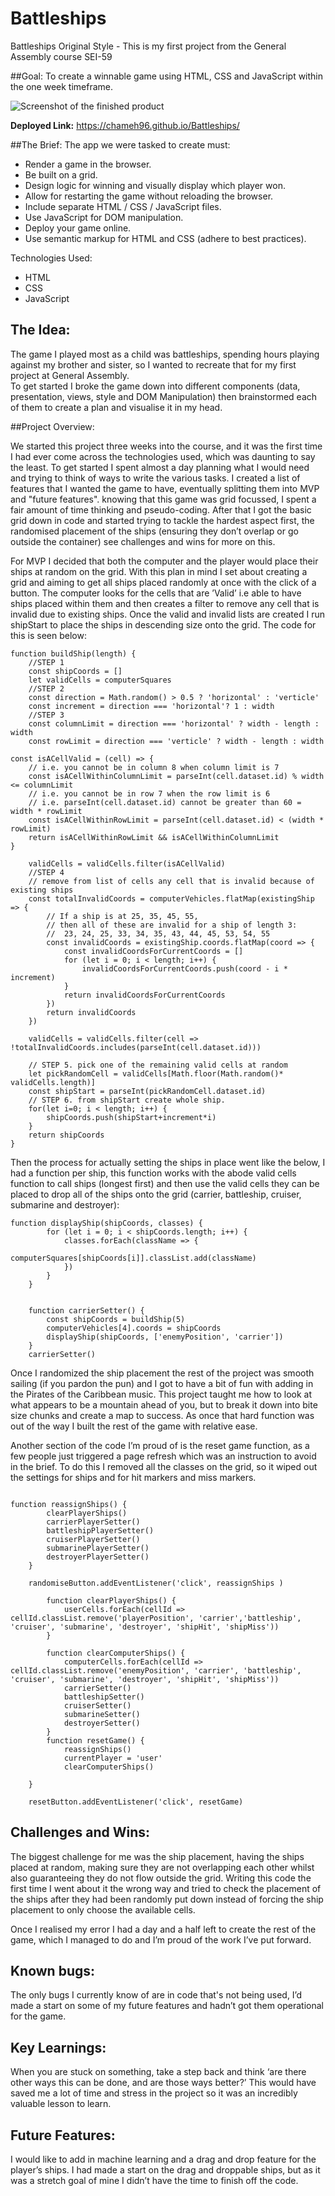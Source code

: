 # Battleships

Battleships Original Style - This is my first project from the General Assembly course SEI-59

##Goal:
To create a winnable game using HTML, CSS and JavaScript within the one week timeframe.

![Screenshot of the finished product](./battleships/images/image3.png)

**Deployed Link:** https://chameh96.github.io/Battleships/

##The Brief:
The app we were tasked to create must:

- Render a game in the browser.
- Be built on a grid.
- Design logic for winning and visually display which player won.
- Allow for restarting the game without reloading the browser.
- Include separate HTML / CSS / JavaScript files.
- Use JavaScript for DOM manipulation.
- Deploy your game online.
- Use semantic markup for HTML and CSS (adhere to best practices).

Technologies Used:

- HTML
- CSS
- JavaScript

## The Idea:

The game I played most as a child was battleships, spending hours playing against my brother and sister, so I wanted to recreate that for my first project at General Assembly.  
To get started I broke the game down into different components (data, presentation, views, style and DOM Manipulation) then brainstormed each of them to create a plan and visualise it in my head.

##Project Overview:

We started this project three weeks into the course, and it was the first time I had ever come across the technologies used, which was daunting to say the least. To get started I spent almost a day planning what I would need and trying to think of ways to write the various tasks. I created a list of features that I wanted the game to have, eventually splitting them into MVP and "future features". knowing that this game was grid focussed, I spent a fair amount of time thinking and pseudo-coding. After that I got the basic grid down in code and started trying to tackle the hardest aspect first, the randomised placement of the ships (ensuring they don’t overlap or go outside the container) see challenges and wins for more on this.

For MVP I decided that both the computer and the player would place their ships at random on the grid. With this plan in mind I set about creating a grid and aiming to get all ships placed randomly at once with the click of a button. The computer looks for the cells that are ’Valid’ i.e able to have ships placed within them and then creates a filter to remove any cell that is invalid due to existing ships. Once the valid and invalid lists are created I run shipStart to place the ships in descending size onto the grid. The code for this is seen below:

```
function buildShip(length) {
    //STEP 1
    const shipCoords = []
    let validCells = computerSquares
    //STEP 2
    const direction = Math.random() > 0.5 ? 'horizontal' : 'verticle'
    const increment = direction === 'horizontal'? 1 : width
    //STEP 3
    const columnLimit = direction === 'horizontal' ? width - length : width
    const rowLimit = direction === 'verticle' ? width - length : width

const isACellValid = (cell) => {
    // i.e. you cannot be in column 8 when column limit is 7
    const isACellWithinColumnLimit = parseInt(cell.dataset.id) % width <= columnLimit
    // i.e. you cannot be in row 7 when the row limit is 6
    // i.e. parseInt(cell.dataset.id) cannot be greater than 60 = width * rowLimit
    const isACellWithinRowLimit = parseInt(cell.dataset.id) < (width * rowLimit)
    return isACellWithinRowLimit && isACellWithinColumnLimit
}

    validCells = validCells.filter(isACellValid)
    //STEP 4
    // remove from list of cells any cell that is invalid because of existing ships
    const totalInvalidCoords = computerVehicles.flatMap(existingShip => {
        // If a ship is at 25, 35, 45, 55,
        // then all of these are invalid for a ship of length 3:
        //  23, 24, 25, 33, 34, 35, 43, 44, 45, 53, 54, 55
        const invalidCoords = existingShip.coords.flatMap(coord => {
            const invalidCoordsForCurrentCoords = []
            for (let i = 0; i < length; i++) {
                invalidCoordsForCurrentCoords.push(coord - i * increment)
            }
            return invalidCoordsForCurrentCoords
        })
        return invalidCoords
    })

    validCells = validCells.filter(cell => !totalInvalidCoords.includes(parseInt(cell.dataset.id)))

    // STEP 5. pick one of the remaining valid cells at random
    let pickRandomCell = validCells[Math.floor(Math.random()* validCells.length)]
    const shipStart = parseInt(pickRandomCell.dataset.id)
    // STEP 6. from shipStart create whole ship.
    for(let i=0; i < length; i++) {
        shipCoords.push(shipStart+increment*i)
    }
    return shipCoords
}
```

Then the process for actually setting the ships in place went like the below, I had a function per ship, this function works with the abode valid cells function to call ships (longest first) and then use the valid cells they can be placed to drop all of the ships onto the grid (carrier, battleship, cruiser, submarine and destroyer):

```
function displayShip(shipCoords, classes) {
        for (let i = 0; i < shipCoords.length; i++) {
            classes.forEach(className => {
                computerSquares[shipCoords[i]].classList.add(className)
            })
        }
    }


    function carrierSetter() {
        const shipCoords = buildShip(5)
        computerVehicles[4].coords = shipCoords
        displayShip(shipCoords, ['enemyPosition', 'carrier'])
    }
    carrierSetter()
```

Once I randomized the ship placement the rest of the project was smooth sailing (if you pardon the pun) and I got to have a bit of fun with adding in the Pirates of the Caribbean music. This project taught me how to look at what appears to be a mountain ahead of you, but to break it down into bite size chunks and create a map to success. As once that hard function was out of the way I built the rest of the game with relative ease.

Another section of the code I’m proud of is the reset game function, as a few people just triggered a page refresh which was an instruction to avoid in the brief. To do this I removed all the classes on the grid, so it wiped out the settings for ships and for hit markers and miss markers.

```

function reassignShips() {
        clearPlayerShips()
        carrierPlayerSetter()
        battleshipPlayerSetter()
        cruiserPlayerSetter()
        submarinePlayerSetter()
        destroyerPlayerSetter()
    }

    randomiseButton.addEventListener('click', reassignShips )

        function clearPlayerShips() {
            userCells.forEach(cellId => cellId.classList.remove('playerPosition', 'carrier','battleship', 'cruiser', 'submarine', 'destroyer', 'shipHit', 'shipMiss'))
        }

        function clearComputerShips() {
            computerCells.forEach(cellId => cellId.classList.remove('enemyPosition', 'carrier', 'battleship', 'cruiser', 'submarine', 'destroyer', 'shipHit', 'shipMiss'))
            carrierSetter()
            battleshipSetter()
            cruiserSetter()
            submarineSetter()
            destroyerSetter()
        }
        function resetGame() {
            reassignShips()
            currentPlayer = 'user'
            clearComputerShips()

    }

    resetButton.addEventListener('click', resetGame)

```

## Challenges and Wins:

The biggest challenge for me was the ship placement, having the ships placed at random, making sure they are not overlapping each other whilst also guaranteeing they do not flow outside the grid. Writing this code the first time I went about it the wrong way and tried to check the placement of the ships after they had been randomly put down instead of forcing the ship placement to only choose the available cells.

Once I realised my error I had a day and a half left to create the rest of the game, which I managed to do and I’m proud of the work I’ve put forward.

## Known bugs:

The only bugs I currently know of are in code that's not being used, I’d made a start on some of my future features and hadn’t got them operational for the game.

## Key Learnings:

When you are stuck on something, take a step back and think ‘are there other ways this can be done, and are those ways better?’ This would have saved me a lot of time and stress in the project so it was an incredibly valuable lesson to learn.

## Future Features:

I would like to add in machine learning and a drag and drop feature for the player’s ships. I had made a start on the drag and droppable ships, but as it was a stretch goal of mine I didn’t have the time to finish off the code.
